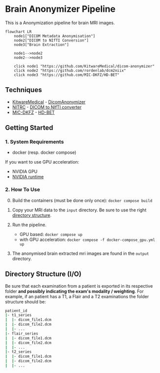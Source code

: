 # Brain Anonymizer Pipeline
This is a Anonymization pipeline for brain MRI images.

```mermaid
flowchart LR
    node1["DICOM Metadata Anonymisation"]
    node2["DICOM to NIfTI Conversion"]
    node3["Brain Extraction"]

    node1-->node2
    node2-->node3

    click node1 "https://github.com/KitwareMedical/dicom-anonymizer"
    click node2 "https://github.com/rordenlab/dcm2niix"
    click node3 "https://github.com/MIC-DKFZ/HD-BET"
```
## Techniques
- [KitwareMedical](http://kitware.eu/) - [DicomAnonymizer](https://github.com/KitwareMedical/dicom-anonymizer)
- [NITRC](https://www.nitrc.org/) - [DICOM to NIfTI converter](https://github.com/rordenlab/dcm2niix)
- [MIC-DKFZ](https://www.dkfz.de/en/mic/index.php) - [HD-BET](https://github.com/MIC-DKFZ/HD-BET)




## Getting Started
### 1. System Requirements
- docker (resp. docker compose)

If you want to use GPU acceleration:
- NVIDIA GPU
- [NVIDIA runtime](https://docs.docker.com/config/containers/resource_constraints/#gpu)

### 2. How To Use
0. Build the containers (must be done only once): `docker compose build`

1. Copy your MRI data to the `input` directory. Be sure to use the right [directory structure](#directory-structure-io).

2. Run the pipeline.
    - GPU based: `docker compose up`
    - with GPU acceleration: `docker compose -f docker-compose_gpu.yml up`

3. The anonymised brain extracted mri images are found in the `output` directory.


## Directory Structure (I/O)

Be sure that each examination from a patient is exported in its respective folder **and possibly indicating the exam's modality / weighting**. For example, if an patient has a T1, a Flair and a T2 examinations the folder structure should be:

```bash
patient_id
|- t1_series
|  |- dicom_file1.dcm
|  |- dicom_file2.dcm
|  |- ...
|- flair_series
|  |- dicom_file1.dcm
|  |- dicom_file2.dcm
|  |- ...
|- t2_series
|  |- dicom_file1.dcm
|  |- dicom_file2.dcm
|  |- ...
```

